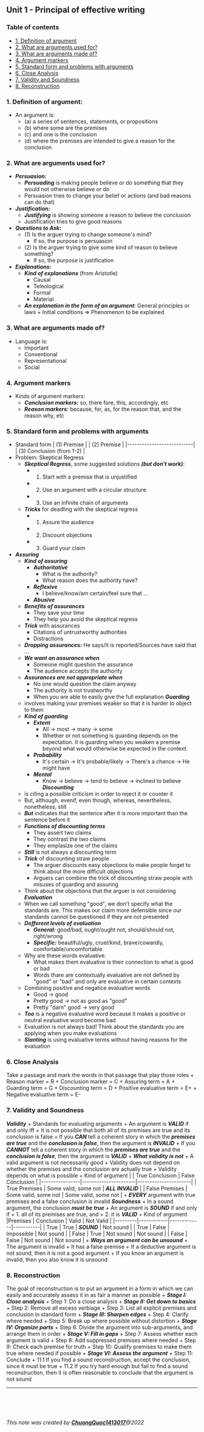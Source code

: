 ## Unit 1 - Principal of effective writing

### Table of contents
* [1. Definition of argument](#1-Definition-of-argument) 
* [2. What are arguments used for?](#2-What-are-arguments-used-for?)
* [3. What are arguments made of?](#3-What-are-arguments-made-of?)
* [4. Argument markers](#4-Argument-markers)
* [5. Standard form and problems with arguments](#5-Standard-form-and-problems-with-arguments)
* [6. Close Analysis](#6-Close-Analysis)
* [7. Validity and Soundness](#7-Validity-and-Soundness)
* [8. Reconstruction](#8-Reconstruction])


### 1. Definition of argument:
+ An argument is:
	+ (a) a series of sentences, statements, or propositions
	+ (b) where some are the premises
	+ (c) and one is the conclusion
	+ (d) where the premises are intended to give a reason for the conclusion

### 2. What are arguments used for?
+ ***Persuasion:***
	+ ***Persuading*** is making people believe or do something that they would not otherwise believe or do
	+ Persuasion tries to change your belief or actions (and bad reasons can do that)
+ ***Justification:***
	+ ***Justifying*** is showing someone a reason to believe the conclusion
	+ Justification tries to give good reasons
+ ***Questions to Ask:***
	+ (1) Is the arguer trying to change someone's mind?
		+ If so, the purpose is persuasion
	+ (2) Is the arguer trying to give some kind of reason to believe something?
		+ If so, the purpose is justification
+ ***Explanations:***
	+ ***Kind of explanations*** (from Aristotle)
		+ Causal
		+ Teleological
		+ Formal
		+ Material
	+ ***An explanation in the form of an argument***: General principles or laws + Initial conditions => Phenomenon to be explained

### 3. What are arguments made of?
+ Language is: 
	+ Important
	+ Conventional
	+ Representational
	+ Social

### 4. Argument markers
+ Kinds of argument markers:
	+ ***Conclusion markers:*** so, there fore, this, accordingly, etc
	+ ***Reason markers:*** because, for, as, for the reason that, and the reason why, etc

### 5. Standard form and problems with arguments
+ Standard form
	| (1) Premise               |
	| (2) Premise               |
	|---------------------------|
	| (3) Conclusion (from 1-2) |
+ Problem: Skeptical Regress 
	+ ***Skeptical Regress***, some suggested solutions ***(but don't work)***:
		+ 1. Start with a premise that is unjustified
		+ 2. Use an argument with a circular structure
		+ 3. Use an infinite chain of arguments 
	+ ***Tricks*** for deadling with the skeptical regress
		+ 1. Assure the audience
		+ 2. Discount objections
		+ 3. Guard your claim
+ ***Assuring***
	+ ***Kind of assuring***
		+ ***Authoritative***
			+ What is the authority?
			+ What reason does the authority have?
		+ ***Reflexive***
			+ I believe/know/am certain/feel sure that ...
		+ ***Abusive***
	+ ***Benefits of assurances***
		+ They save your time
		+ They help you avoid the skeptical regress
	+ ***Trick*** with assurances
		+ Citations of untrustworthy authorities
		+ Distractions
	+ ***Dropping assurances:*** He says/It is reported/Sources have said that ...
	+ ***We want an assurance when***
		+ Someone might question the assurance
		+ The audience accepts the authority
	+ ***Assurances are not appropriate when***
		+ No one would question the claim anyway
		+ The authority is not trustworthy
		+ When you are able to easily give the full explanation
***Guarding***
	+ involves making your premises weaker so that it is harder to object to them
	+ ***Kind of guarding***
		+ ***Extent***
			+ All -> most -> many -> some
			+ Whether or not something is guarding depends on the expectation. It is guarding when you weaken a premise beyond what would otherwise be expected in the context.
		+ ***Probability***
			+ It's certain -> It's probable/likely -> There's a chance -> He might have
		+ ***Mental***
			+ Know -> believe -> tend to believe -> inclined to believe
***Discounting***
	+ is citing a possible criticism in order to reject it or counter it
	+ But, although, evenif, even though, whereas, nevertheless, nonetheless, still
	+ ***But*** indicates that the sentence after it is more important than the sentence before it
	+ ***Functions of discounting terms***
		+ They assert two claims
		+ They contrast the two claims
		+ They emplasize one of the claims
	+ ***Still*** is not always a discounting term
	+ ***Trick*** of discounting straw people
		+ The arguer discounts easy objections to make people forget to think about the more difficult objections
		+ Arguers can combine the trick of discounting straw people with misuses of guarding and assuring
	+ Think about the objections that the arguer is not considering
***Evaluation***
	+ When we call something "good", we don't specify what the standards are. This makes our claim more defensible since our standards cannot be questioned if they are not presented
	+ ***Defferent levels of evaluation***
		+ ***General:*** good/bad, ought/ought not, should/should not, right/wrong
		+ ***Specific:*** beautiful/ugly, cruel/kind, brave/cowardly, comfortable/uncomfortable
	+ Why are these words evaluative:
		+ What makes them evaluative is their connection to what is good or bad
		+ Words thare are contextually evaluative are not defined by "good" or "bad" and only are evaluative in certain contexts
	+ Combining positive and negatice evaluative words
		+ Good -> good
		+ Pretty good -> not as good as "good"
		+ Pretty "darn" good -> very good
	+ ***Too*** is a negative evaluative word because it makes a positive or neutral evaluative word become bad
	+ Evaluation is not always bad! Think about the standards you are applying when you make evaluations
	+ ***Slanting*** is using evaluative terms without having reasons for the evaluation

### 6. Close Analysis
Take a passage and mark the words in that passage that play those roles
	+ Reason marker = R
	+ Conclusion marker = C
	+ Assuring term = A
	+ Guarding term = G
	+ Discounting term = D
	+ Positive evaluative term = E+
	+ Negative evaluative term = E-

### 7. Validity and Soundness
***Validity***
	+ Standards for evaluating arguments
	+ An argument is ***VALID*** if and only iff
		+ It is not possible that both all of its premises are true and its conclusion is false
	+ If you ***CAN*** tell a coherent story in which the ***premises are true*** and the ***conclusion is false***, then the argument is ***INVALID***
	+ If you ***CANNOT*** tell a coherent story in which the ***premises are true*** and the ***conclusion is false***, then the argument is ***VALID***
	+ ***What validity is not***
		+ A valid argument is not necessarily good
		+ Validity does not depend on whether the premises and the conclusion are actually true
	+ Validity depends on what is possible
	+ Kind of argument
		|                | True Conclusion      | False Conclusion     |
		|----------------|----------------------|----------------------|
		| True Premises  | Some valid, some not | ***ALL INVALID***    |
		| False Premises | Some valid, some not | Some valid, some not |
	+ ***EVERY*** argument with true premises and a false conclusion is invalid
***Soundness***
	+ In a sound argument, the conclusion ***must be true***
	+ An argument is ***SOUND*** if and only if
		+ 1. all of its premises are true, and
		+ 2. it is ***VALID***
	+ Kind of argument
		|Premises | Conclusion | Valid       | Not Valid |
		|---------|------------|-------------|-----------|
		| True    | True       | ***SOUND*** | Not sound |
		| True    | False      | Impossible  | Not sound |
		| False   | True       | Not sound   | Not sound |
		| False   | False      | Not sound   | Not sound |
	+ ***Ways an argument can be unsound***
		+ The argument is invalid
		+ It has a false premise
	+ If a deductive argument is not sound, then it is not a good argument
	+ If you know an argument is invalid, then you also know it is unsound

### 8. Reconstruction
The goal of reconstruction is to put an argument in a form in which we can easily and accurately assess it in as fair a manner as possible
	+ ***Stage I: Close analysis***
		+ Step 1: Do a close analysis
	+ ***Stage II: Get down to basics***
		+ Step 2: Remove all excess verbiage
		+ Step 3: List all explicit premises and conclusion in standard form
	+ ***Stage III: Sharpen edges***
		+ Step 4: Clarify where needed
		+ Step 5: Break up where possible without distortion
	+ ***Stage IV: Organize parts***
		+ Step 6: Divide the argument into sub-arguments, and arrange them in order
	+ ***Stage V: Fill in gaps***
		+ Step 7: Assess whether each argument is valid
		+ Step 8: Add suppressed premises where needed
		+ Step 9: Check each premise for truth
		+ Step 10: Qualify premises to make them true where needed if possible
	+ ***Stage VI: Assess the argument***
		+ Step 11: Conclude
			+ 11.1 If you find a sound reconstruction, accept the conclusion, since it must be true
			+ 11.2 If you try hard enough but fail to find a sound reconstruction, then it is often reasonable to conclude that the argument is not sound

***

<br><br>
<br><br>
_This note was created by [**ChuongQuoc1413017**](https://github.com/ChuongQuoc1413017/Note/tree/main/Writing%20in%20the%20Sciences)@2022_
